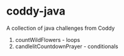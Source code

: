 # coddy-java
A collection of java challenges from Coddy

1. countWildFlowers - loops
2. candlelitCountdownPrayer - conditionals
